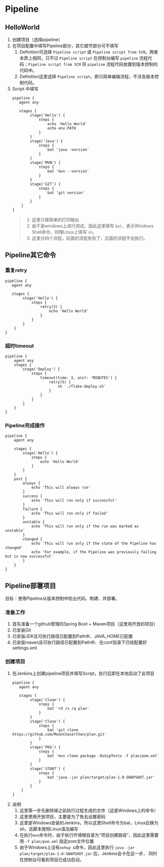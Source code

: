 # Pipeline

## HelloWorld
1. 创建项目（选择pipeline）
2. 在项目配置中填写Pipeline部分，其它细节部分可不填写
    1. Definition可选择 `Pipeline script` 或 `Pipeline script from SCM`。两者本质上相同，只不过 `Pipeline script`
    在控制台编写 `pipeline` 流程代码；`Pipeline script from SCM` 将 `pipeline` 流程代码放置到版本控制的代码中。
    2. Definition这里选择 `Pipeline script`，即只简单编辑流程，不涉及版本控制代码。
3. Script 中填写
    ```
    pipeline {
       agent any
    
       stages {
            stage('Hello') {
                steps {
                    echo 'Hello World'
                    echo env.PATH
                }
            }
            stage('Java') {
                steps {
                    bat 'java -version'
                }
            }
            stage('MVN') {
                steps {
                    bat 'mvn --version'
                }
            }
            stage('GIT') {
                steps {
                    bat 'git version'
                }
            }
        }
    }
    ```
    >1. 这里只做简单的打印输出
    >2. 由于是windows上进行测试，因此这里填写 `bat`，表示Windows Shell命令，同理Linux上填写 `sh`。
    >3. 这里分四个流程，前面的流程失败了，后面的流程不会执行。
    
## Pipeline其它命令
### 重复retry
```
pipeline {
   agent any

   stages {
        stage('Hello') {
            steps {
                retry(3) {
                    echo 'Hello World'
                }
            }
        }
    }
}
```

### 超时timeout
```
pipeline {
    agent any
    stages {
        stage('Deploy') {
            steps {
                timeout(time: 3, unit: 'MINUTES') {
                    retry(5) {
                        sh './flake-deploy.sh'
                    }
                }
            }
        }
    }
}
```

### Pipeline完成操作
```
pipeline {
    agent any

    stages {
        stage('Hello') {
            steps {
                echo 'Hello World'
            }
        }
    }
    post {
        always {
            echo 'This will always run'
        }
        success {
            echo 'This will run only if successful'
        }
        failure {
            echo 'This will run only if failed'
        }
        unstable {
            echo 'This will run only if the run was marked as unstable'
        }
        changed {
            echo 'This will run only if the state of the Pipeline has changed'
            echo 'For example, if the Pipeline was previously failing but is now successful'
        }
    }
}
```

## Pipeline部署项目
目标：使用Pipeline从版本控制中检出代码、构建、并部署。
### 准备工作
1. 首先准备一个github管理的Spring Boot + Maven项目（这里用开放的项目）
2. 已安装Git
2. 已安装JDK且可执行路径已配置到Path中、JAVA_HOME已配置
3. 已安装maven且可执行路径已配置到Path中、在conf目录下已经配置好settings.xml

### 创建项目
1. 在Jenkins上创建pipeline项目并填写Script，执行后即在本地启动了此项目
    ```
    pipeline {
       agent any
    
       stages {
            stage('Clean') {
                steps {
                    bat 'rd /s /q plan'
                }
            }
            stage('Clone') {
                steps {
                    bat 'git clone https://github.com/MoonChaserChen/plan.git'
                }
            }
            stage('PKG') {
                steps {
                    bat 'mvn clean package -DskipTests -f plan/pom.xml'
                }
            }
            stage('START') {
                steps {
                    bat 'java -jar plan/target/plan-1.0-SNAPSHOT.jar'
                }
            }
        }
    }
    ```
2. 说明
    1. 这里第一步先删除掉之前执行过程生成的文件（这是Windows上的命令）
    2. 这里使用开放项目，主要是为了免去设置密码
    3. 这里是Windows安装的Jenkins，所以这里Shell命令为bat，Linux应换为sh，且脚本按照Linux语法编写
    4. 在执行`mvn`命令时，由于执行环境根目录为“项目创建路径”，因此这里需要用 `-f plan/pom.xml` 指定pom文件位置
    5. 由于Windows上没有`nohup &`命令，因此这里执行 `java -jar plan/target/plan-1.0-SNAPSHOT.jar` 后，Jenkins会卡在这一步，
    同时在控制台可看到项目已成功启动。

